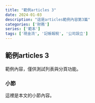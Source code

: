 ```yaml
---
title: "範例articles 3"
date: 2024-01-03
description: "這是articles範例內容第3篇"
categories: ['財務']
series: ['範本']
tags: ['現金流', '記帳報稅', '公司設立']
---
```


## 範例articles 3

範例內容，僅供測試列表與分頁功能。

### 小節
這裡是本文的小節內容。